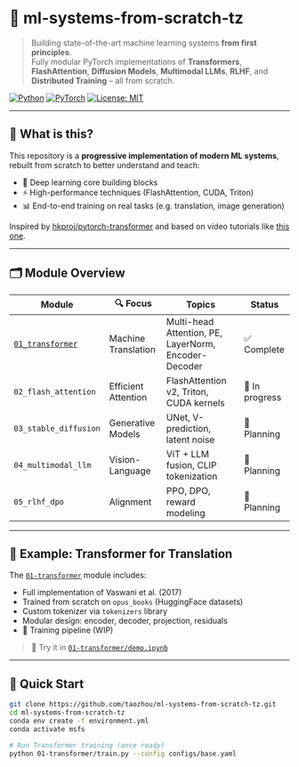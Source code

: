 # 🧠 ml-systems-from-scratch-tz

> Building state-of-the-art machine learning systems **from first principles**.  
> Fully modular PyTorch implementations of **Transformers**, **FlashAttention**, **Diffusion Models**, **Multimodal LLMs**, **RLHF**, and **Distributed Training** – all from scratch.

[![Python](https://img.shields.io/badge/python-3.10%2B-blue.svg)](https://www.python.org/)
[![PyTorch](https://img.shields.io/badge/pytorch-2.x-red.svg)](https://pytorch.org/)
[![License: MIT](https://img.shields.io/badge/License-MIT-yellow.svg)](LICENSE)

---

## 📌 What is this?

This repository is a **progressive implementation of modern ML systems**, rebuilt from scratch to better understand and teach:

- 🧠 Deep learning core building blocks  
- ⚡ High-performance techniques (FlashAttention, CUDA, Triton)  
- 📊 End-to-end training on real tasks (e.g. translation, image generation)

Inspired by [hkproj/pytorch-transformer](https://github.com/hkproj/pytorch-transformer) and based on video tutorials like [this one](https://www.youtube.com/watch?v=ISNdQcPhsts).

---

## 🗂️ Module Overview

| Module | 🔍 Focus | Topics | Status |
|--------|----------|--------|--------|
| [`01_transformer`](./01-transformer) | Machine Translation | Multi-head Attention, PE, LayerNorm, Encoder-Decoder | ✅ Complete |
| `02_flash_attention` | Efficient Attention | FlashAttention v2, Triton, CUDA kernels | 🚧 In progress |
| `03_stable_diffusion` | Generative Models | UNet, V-prediction, latent noise | 🧪 Planning |
| `04_multimodal_llm` | Vision-Language | ViT + LLM fusion, CLIP tokenization | 🧪 Planning |
| `05_rlhf_dpo` | Alignment | PPO, DPO, reward modeling | 🧪 Planning |

---

## 🧪 Example: Transformer for Translation

The [`01-transformer`](./01-transformer/) module includes:

- Full implementation of Vaswani et al. (2017)
- Trained from scratch on `opus_books` (HuggingFace datasets)
- Custom tokenizer via `tokenizers` library
- Modular design: encoder, decoder, projection, residuals
- 🚧 Training pipeline (WIP)

> 📓 Try it in [`01-transformer/demo.ipynb`](./01-transformer/demo.ipynb)

---

## 🚀 Quick Start

```bash
git clone https://github.com/taozhou/ml-systems-from-scratch-tz.git
cd ml-systems-from-scratch-tz
conda env create -f environment.yml
conda activate msfs

# Run Transformer training (once ready)
python 01-transformer/train.py --config configs/base.yaml
